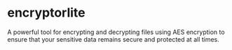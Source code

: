 # encryptorlite
A powerful tool for encrypting and decrypting files using AES encryption to ensure that your sensitive data remains secure and protected at all times.
